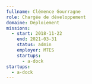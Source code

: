 ```yaml
---
fullname: Clémence Gourragne
role: Chargée de développement
domaine: Déploiement
missions:
  - start: 2018-11-22
    end: 2021-03-31
    status: admin
    employer: MTES
    startups:
      - a-dock
startups:
  - a-dock
---
```

